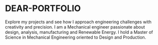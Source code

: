 # DEAR-PORTFOLIO
Explore my projects and see how I approach engineering challenges with creativity and precision. I am a Mechanical engineer passionate about design, analysis, manufacturing and Renewable Energy. I hold a Master of Science in Mechanical Engineering oriented to Design and Production.
